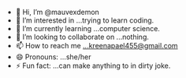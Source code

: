 - 👋 Hi, I’m @mauvexdemon
- 👀 I’m interested in ...trying to learn coding.
- 🌱 I’m currently learning ...computer science.
- 💞️ I’m looking to collaborate on ...nothing.
- 📫 How to reach me ...kreenapael455@gmail.com
- 😄 Pronouns: ...she/her
- ⚡ Fun fact: ...can make anything to in dirty joke.

<!---
mauvexdemon/mauvexdemon is a ✨ special ✨ repository because its `README.md` (this file) appears on your GitHub profile.
You can click the Preview link to take a look at your changes.
--->
